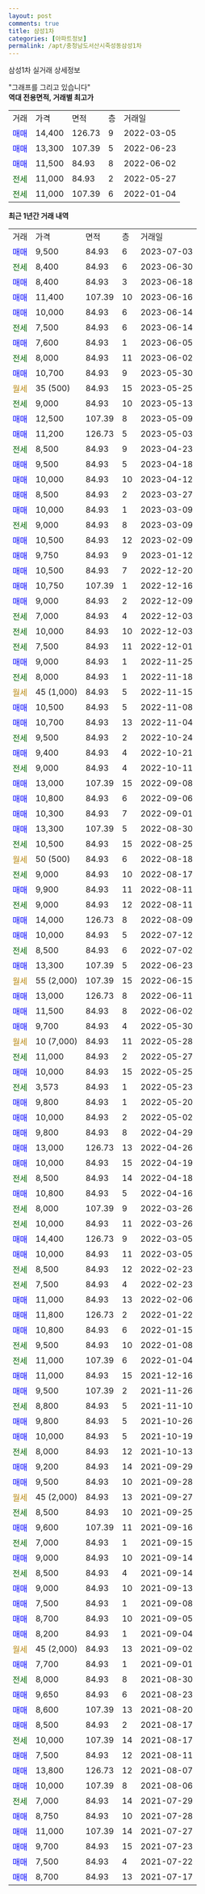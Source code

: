 ```yaml
---
layout: post
comments: true
title: 삼성1차
categories: [아파트정보]
permalink: /apt/충청남도서산시죽성동삼성1차
---
```


삼성1차 실거래 상세정보

<script type="text/javascript">
  google.charts.load('current', {'packages':['line', 'corechart']});
  google.charts.setOnLoadCallback(drawChart);

  function drawChart() {
    var data = new google.visualization.DataTable();
    data.addColumn('date', '거래일');
    data.addColumn('number', "매매");
    data.addColumn('number', "전세");
    data.addColumn('number', "전매");

    data.addRows([[new Date(Date.parse("2023-07-03")), 9500, null, null], [new Date(Date.parse("2023-06-30")), null, 8400, null], [new Date(Date.parse("2023-06-18")), 8400, null, null], [new Date(Date.parse("2023-06-16")), 11400, null, null], [new Date(Date.parse("2023-06-14")), 10000, null, null], [new Date(Date.parse("2023-06-14")), null, 7500, null], [new Date(Date.parse("2023-06-05")), 7600, null, null], [new Date(Date.parse("2023-06-02")), null, 8000, null], [new Date(Date.parse("2023-05-30")), 10700, null, null], [new Date(Date.parse("2023-05-25")), null, null, null], [new Date(Date.parse("2023-05-13")), null, 9000, null], [new Date(Date.parse("2023-05-09")), 12500, null, null], [new Date(Date.parse("2023-05-03")), 11200, null, null], [new Date(Date.parse("2023-04-23")), null, 8500, null], [new Date(Date.parse("2023-04-18")), 9500, null, null], [new Date(Date.parse("2023-04-12")), 10000, null, null], [new Date(Date.parse("2023-03-27")), 8500, null, null], [new Date(Date.parse("2023-03-09")), 10000, null, null], [new Date(Date.parse("2023-03-09")), null, 9000, null], [new Date(Date.parse("2023-02-09")), 10500, null, null], [new Date(Date.parse("2023-01-12")), 9750, null, null], [new Date(Date.parse("2022-12-20")), 10500, null, null], [new Date(Date.parse("2022-12-16")), 10750, null, null], [new Date(Date.parse("2022-12-09")), 9000, null, null], [new Date(Date.parse("2022-12-03")), null, 7000, null], [new Date(Date.parse("2022-12-03")), null, 10000, null], [new Date(Date.parse("2022-12-01")), null, 7500, null], [new Date(Date.parse("2022-11-25")), 9000, null, null], [new Date(Date.parse("2022-11-18")), null, 8000, null], [new Date(Date.parse("2022-11-15")), null, null, null], [new Date(Date.parse("2022-11-08")), 10500, null, null], [new Date(Date.parse("2022-11-04")), 10700, null, null], [new Date(Date.parse("2022-10-24")), null, 9500, null], [new Date(Date.parse("2022-10-21")), 9400, null, null], [new Date(Date.parse("2022-10-11")), null, 9000, null], [new Date(Date.parse("2022-09-08")), 13000, null, null], [new Date(Date.parse("2022-09-06")), 10800, null, null], [new Date(Date.parse("2022-09-01")), 10300, null, null], [new Date(Date.parse("2022-08-30")), 13300, null, null], [new Date(Date.parse("2022-08-25")), null, 10500, null], [new Date(Date.parse("2022-08-18")), null, null, null], [new Date(Date.parse("2022-08-17")), null, 9000, null], [new Date(Date.parse("2022-08-11")), 9900, null, null], [new Date(Date.parse("2022-08-11")), null, 9000, null], [new Date(Date.parse("2022-08-09")), 14000, null, null], [new Date(Date.parse("2022-07-12")), 10000, null, null], [new Date(Date.parse("2022-07-02")), null, 8500, null], [new Date(Date.parse("2022-06-23")), 13300, null, null], [new Date(Date.parse("2022-06-15")), null, null, null], [new Date(Date.parse("2022-06-11")), 13000, null, null], [new Date(Date.parse("2022-06-02")), 11500, null, null], [new Date(Date.parse("2022-05-30")), 9700, null, null], [new Date(Date.parse("2022-05-28")), null, null, null], [new Date(Date.parse("2022-05-27")), null, 11000, null], [new Date(Date.parse("2022-05-25")), 10000, null, null], [new Date(Date.parse("2022-05-23")), null, 3573, null], [new Date(Date.parse("2022-05-20")), 9800, null, null], [new Date(Date.parse("2022-05-02")), 10000, null, null], [new Date(Date.parse("2022-04-29")), 9800, null, null], [new Date(Date.parse("2022-04-26")), 13000, null, null], [new Date(Date.parse("2022-04-19")), 10000, null, null], [new Date(Date.parse("2022-04-18")), null, 8500, null], [new Date(Date.parse("2022-04-16")), 10800, null, null], [new Date(Date.parse("2022-03-26")), null, 8000, null], [new Date(Date.parse("2022-03-26")), null, 10000, null], [new Date(Date.parse("2022-03-05")), 14400, null, null], [new Date(Date.parse("2022-03-05")), 10000, null, null], [new Date(Date.parse("2022-02-23")), null, 8500, null], [new Date(Date.parse("2022-02-23")), null, 7500, null], [new Date(Date.parse("2022-02-06")), 11000, null, null], [new Date(Date.parse("2022-01-22")), 11800, null, null], [new Date(Date.parse("2022-01-15")), 10800, null, null], [new Date(Date.parse("2022-01-08")), null, 9500, null], [new Date(Date.parse("2022-01-04")), null, 11000, null], [new Date(Date.parse("2021-12-16")), 11000, null, null], [new Date(Date.parse("2021-11-26")), 9500, null, null], [new Date(Date.parse("2021-11-10")), null, 8800, null], [new Date(Date.parse("2021-10-26")), 9800, null, null], [new Date(Date.parse("2021-10-19")), 10000, null, null], [new Date(Date.parse("2021-10-13")), null, 8000, null], [new Date(Date.parse("2021-09-29")), 9200, null, null], [new Date(Date.parse("2021-09-28")), 9500, null, null], [new Date(Date.parse("2021-09-27")), null, null, null], [new Date(Date.parse("2021-09-25")), null, 8500, null], [new Date(Date.parse("2021-09-16")), 9600, null, null], [new Date(Date.parse("2021-09-15")), null, 7000, null], [new Date(Date.parse("2021-09-14")), 9000, null, null], [new Date(Date.parse("2021-09-14")), null, 8500, null], [new Date(Date.parse("2021-09-13")), 9000, null, null], [new Date(Date.parse("2021-09-08")), 7500, null, null], [new Date(Date.parse("2021-09-05")), 8700, null, null], [new Date(Date.parse("2021-09-04")), 8200, null, null], [new Date(Date.parse("2021-09-02")), null, null, null], [new Date(Date.parse("2021-09-01")), 7700, null, null], [new Date(Date.parse("2021-08-30")), null, 8000, null], [new Date(Date.parse("2021-08-23")), 9650, null, null], [new Date(Date.parse("2021-08-20")), 8600, null, null], [new Date(Date.parse("2021-08-17")), 8500, null, null], [new Date(Date.parse("2021-08-17")), null, 10000, null], [new Date(Date.parse("2021-08-11")), 7500, null, null], [new Date(Date.parse("2021-08-07")), 13800, null, null], [new Date(Date.parse("2021-08-06")), 10000, null, null], [new Date(Date.parse("2021-07-29")), null, 7000, null], [new Date(Date.parse("2021-07-28")), 8750, null, null], [new Date(Date.parse("2021-07-27")), 11000, null, null], [new Date(Date.parse("2021-07-23")), 9700, null, null], [new Date(Date.parse("2021-07-22")), 7500, null, null], [new Date(Date.parse("2021-07-17")), 8700, null, null]]);

    var options = {
      hAxis: {
        format: 'yyyy/MM/dd'
      },    
      lineWidth: 0,
      pointsVisible: true,    
      title: '최근 1년간 유형별 실거래가 분포',
      legend: { position: 'bottom' }
    };

    var formatter = new google.visualization.NumberFormat({pattern:'###,###'} );
    formatter.format(data, 1);
    formatter.format(data, 2);
    
    setTimeout(function() {
        var chart = new google.visualization.LineChart(document.getElementById('columnchart_material'));
        chart.draw(data, (options));
        document.getElementById('loading').style.display = 'none';
    }, 200);
  }
</script>


<div id="loading" style="z-index:20; display: block; margin-left: 0px">"그래프를 그리고 있습니다"</div>
<div id="columnchart_material" style="width: 95%; margin-left: 0px; display: block"></div>
<!-- contents start -->
<b>역대 전용면적, 거래별 최고가</b>
<table class="sortable">
    <tr>
      <td>거래</td>
      <td>가격</td>
      <td>면적</td>
      <td>층</td>
      <td>거래일</td>
    </tr>
        <tr>
          <td><a style="color: blue">매매</a></td>
          <td>14,400</td>
          <td>126.73</td>
          <td>9</td>
          <td>2022-03-05</td>
        </tr>            <tr>
          <td><a style="color: blue">매매</a></td>
          <td>13,300</td>
          <td>107.39</td>
          <td>5</td>
          <td>2022-06-23</td>
        </tr>            <tr>
          <td><a style="color: blue">매매</a></td>
          <td>11,500</td>
          <td>84.93</td>
          <td>8</td>
          <td>2022-06-02</td>
        </tr>        
        <tr>
              <td><a style="color: darkgreen">전세</a></td>
              <td>11,000</td>
              <td>84.93</td>
              <td>2</td>
              <td>2022-05-27</td>
            </tr>            <tr>
              <td><a style="color: darkgreen">전세</a></td>
              <td>11,000</td>
              <td>107.39</td>
              <td>6</td>
              <td>2022-01-04</td>
            </tr>        
    
</table>

<b>최근 1년간 거래 내역</b>

<table class="sortable">
    <tr>
      <td>거래</td>
      <td>가격</td>
      <td>면적</td>
      <td>층</td>
      <td>거래일</td>
    </tr>
    <tr>
      <td><a style="color: blue">매매</a></td>
      <td>9,500</td>
      <td>84.93</td>
      <td>6</td>
      <td>2023-07-03</td>
    </tr>          <tr>
      <td><a style="color: darkgreen">전세</a></td>
      <td>8,400</td>
      <td>84.93</td>
      <td>6</td>
      <td>2023-06-30</td>
    </tr>          <tr>
      <td><a style="color: blue">매매</a></td>
      <td>8,400</td>
      <td>84.93</td>
      <td>3</td>
      <td>2023-06-18</td>
    </tr>          <tr>
      <td><a style="color: blue">매매</a></td>
      <td>11,400</td>
      <td>107.39</td>
      <td>10</td>
      <td>2023-06-16</td>
    </tr>          <tr>
      <td><a style="color: blue">매매</a></td>
      <td>10,000</td>
      <td>84.93</td>
      <td>6</td>
      <td>2023-06-14</td>
    </tr>          <tr>
      <td><a style="color: darkgreen">전세</a></td>
      <td>7,500</td>
      <td>84.93</td>
      <td>6</td>
      <td>2023-06-14</td>
    </tr>          <tr>
      <td><a style="color: blue">매매</a></td>
      <td>7,600</td>
      <td>84.93</td>
      <td>1</td>
      <td>2023-06-05</td>
    </tr>          <tr>
      <td><a style="color: darkgreen">전세</a></td>
      <td>8,000</td>
      <td>84.93</td>
      <td>11</td>
      <td>2023-06-02</td>
    </tr>          <tr>
      <td><a style="color: blue">매매</a></td>
      <td>10,700</td>
      <td>84.93</td>
      <td>9</td>
      <td>2023-05-30</td>
    </tr>          <tr>
      <td><a style="color: darkgoldenrod">월세</a></td>
      <td>35 (500)</td>
      <td>84.93</td>
      <td>15</td>
      <td>2023-05-25</td>
    </tr>          <tr>
      <td><a style="color: darkgreen">전세</a></td>
      <td>9,000</td>
      <td>84.93</td>
      <td>10</td>
      <td>2023-05-13</td>
    </tr>          <tr>
      <td><a style="color: blue">매매</a></td>
      <td>12,500</td>
      <td>107.39</td>
      <td>8</td>
      <td>2023-05-09</td>
    </tr>          <tr>
      <td><a style="color: blue">매매</a></td>
      <td>11,200</td>
      <td>126.73</td>
      <td>5</td>
      <td>2023-05-03</td>
    </tr>          <tr>
      <td><a style="color: darkgreen">전세</a></td>
      <td>8,500</td>
      <td>84.93</td>
      <td>9</td>
      <td>2023-04-23</td>
    </tr>          <tr>
      <td><a style="color: blue">매매</a></td>
      <td>9,500</td>
      <td>84.93</td>
      <td>5</td>
      <td>2023-04-18</td>
    </tr>          <tr>
      <td><a style="color: blue">매매</a></td>
      <td>10,000</td>
      <td>84.93</td>
      <td>10</td>
      <td>2023-04-12</td>
    </tr>          <tr>
      <td><a style="color: blue">매매</a></td>
      <td>8,500</td>
      <td>84.93</td>
      <td>2</td>
      <td>2023-03-27</td>
    </tr>          <tr>
      <td><a style="color: blue">매매</a></td>
      <td>10,000</td>
      <td>84.93</td>
      <td>1</td>
      <td>2023-03-09</td>
    </tr>          <tr>
      <td><a style="color: darkgreen">전세</a></td>
      <td>9,000</td>
      <td>84.93</td>
      <td>8</td>
      <td>2023-03-09</td>
    </tr>          <tr>
      <td><a style="color: blue">매매</a></td>
      <td>10,500</td>
      <td>84.93</td>
      <td>12</td>
      <td>2023-02-09</td>
    </tr>          <tr>
      <td><a style="color: blue">매매</a></td>
      <td>9,750</td>
      <td>84.93</td>
      <td>9</td>
      <td>2023-01-12</td>
    </tr>          <tr>
      <td><a style="color: blue">매매</a></td>
      <td>10,500</td>
      <td>84.93</td>
      <td>7</td>
      <td>2022-12-20</td>
    </tr>          <tr>
      <td><a style="color: blue">매매</a></td>
      <td>10,750</td>
      <td>107.39</td>
      <td>1</td>
      <td>2022-12-16</td>
    </tr>          <tr>
      <td><a style="color: blue">매매</a></td>
      <td>9,000</td>
      <td>84.93</td>
      <td>2</td>
      <td>2022-12-09</td>
    </tr>          <tr>
      <td><a style="color: darkgreen">전세</a></td>
      <td>7,000</td>
      <td>84.93</td>
      <td>4</td>
      <td>2022-12-03</td>
    </tr>          <tr>
      <td><a style="color: darkgreen">전세</a></td>
      <td>10,000</td>
      <td>84.93</td>
      <td>10</td>
      <td>2022-12-03</td>
    </tr>          <tr>
      <td><a style="color: darkgreen">전세</a></td>
      <td>7,500</td>
      <td>84.93</td>
      <td>11</td>
      <td>2022-12-01</td>
    </tr>          <tr>
      <td><a style="color: blue">매매</a></td>
      <td>9,000</td>
      <td>84.93</td>
      <td>1</td>
      <td>2022-11-25</td>
    </tr>          <tr>
      <td><a style="color: darkgreen">전세</a></td>
      <td>8,000</td>
      <td>84.93</td>
      <td>1</td>
      <td>2022-11-18</td>
    </tr>          <tr>
      <td><a style="color: darkgoldenrod">월세</a></td>
      <td>45 (1,000)</td>
      <td>84.93</td>
      <td>5</td>
      <td>2022-11-15</td>
    </tr>          <tr>
      <td><a style="color: blue">매매</a></td>
      <td>10,500</td>
      <td>84.93</td>
      <td>5</td>
      <td>2022-11-08</td>
    </tr>          <tr>
      <td><a style="color: blue">매매</a></td>
      <td>10,700</td>
      <td>84.93</td>
      <td>13</td>
      <td>2022-11-04</td>
    </tr>          <tr>
      <td><a style="color: darkgreen">전세</a></td>
      <td>9,500</td>
      <td>84.93</td>
      <td>2</td>
      <td>2022-10-24</td>
    </tr>          <tr>
      <td><a style="color: blue">매매</a></td>
      <td>9,400</td>
      <td>84.93</td>
      <td>4</td>
      <td>2022-10-21</td>
    </tr>          <tr>
      <td><a style="color: darkgreen">전세</a></td>
      <td>9,000</td>
      <td>84.93</td>
      <td>4</td>
      <td>2022-10-11</td>
    </tr>          <tr>
      <td><a style="color: blue">매매</a></td>
      <td>13,000</td>
      <td>107.39</td>
      <td>15</td>
      <td>2022-09-08</td>
    </tr>          <tr>
      <td><a style="color: blue">매매</a></td>
      <td>10,800</td>
      <td>84.93</td>
      <td>6</td>
      <td>2022-09-06</td>
    </tr>          <tr>
      <td><a style="color: blue">매매</a></td>
      <td>10,300</td>
      <td>84.93</td>
      <td>7</td>
      <td>2022-09-01</td>
    </tr>          <tr>
      <td><a style="color: blue">매매</a></td>
      <td>13,300</td>
      <td>107.39</td>
      <td>5</td>
      <td>2022-08-30</td>
    </tr>          <tr>
      <td><a style="color: darkgreen">전세</a></td>
      <td>10,500</td>
      <td>84.93</td>
      <td>15</td>
      <td>2022-08-25</td>
    </tr>          <tr>
      <td><a style="color: darkgoldenrod">월세</a></td>
      <td>50 (500)</td>
      <td>84.93</td>
      <td>6</td>
      <td>2022-08-18</td>
    </tr>          <tr>
      <td><a style="color: darkgreen">전세</a></td>
      <td>9,000</td>
      <td>84.93</td>
      <td>10</td>
      <td>2022-08-17</td>
    </tr>          <tr>
      <td><a style="color: blue">매매</a></td>
      <td>9,900</td>
      <td>84.93</td>
      <td>11</td>
      <td>2022-08-11</td>
    </tr>          <tr>
      <td><a style="color: darkgreen">전세</a></td>
      <td>9,000</td>
      <td>84.93</td>
      <td>12</td>
      <td>2022-08-11</td>
    </tr>          <tr>
      <td><a style="color: blue">매매</a></td>
      <td>14,000</td>
      <td>126.73</td>
      <td>8</td>
      <td>2022-08-09</td>
    </tr>          <tr>
      <td><a style="color: blue">매매</a></td>
      <td>10,000</td>
      <td>84.93</td>
      <td>5</td>
      <td>2022-07-12</td>
    </tr>          <tr>
      <td><a style="color: darkgreen">전세</a></td>
      <td>8,500</td>
      <td>84.93</td>
      <td>6</td>
      <td>2022-07-02</td>
    </tr>          <tr>
      <td><a style="color: blue">매매</a></td>
      <td>13,300</td>
      <td>107.39</td>
      <td>5</td>
      <td>2022-06-23</td>
    </tr>          <tr>
      <td><a style="color: darkgoldenrod">월세</a></td>
      <td>55 (2,000)</td>
      <td>107.39</td>
      <td>15</td>
      <td>2022-06-15</td>
    </tr>          <tr>
      <td><a style="color: blue">매매</a></td>
      <td>13,000</td>
      <td>126.73</td>
      <td>8</td>
      <td>2022-06-11</td>
    </tr>          <tr>
      <td><a style="color: blue">매매</a></td>
      <td>11,500</td>
      <td>84.93</td>
      <td>8</td>
      <td>2022-06-02</td>
    </tr>          <tr>
      <td><a style="color: blue">매매</a></td>
      <td>9,700</td>
      <td>84.93</td>
      <td>4</td>
      <td>2022-05-30</td>
    </tr>          <tr>
      <td><a style="color: darkgoldenrod">월세</a></td>
      <td>10 (7,000)</td>
      <td>84.93</td>
      <td>11</td>
      <td>2022-05-28</td>
    </tr>          <tr>
      <td><a style="color: darkgreen">전세</a></td>
      <td>11,000</td>
      <td>84.93</td>
      <td>2</td>
      <td>2022-05-27</td>
    </tr>          <tr>
      <td><a style="color: blue">매매</a></td>
      <td>10,000</td>
      <td>84.93</td>
      <td>15</td>
      <td>2022-05-25</td>
    </tr>          <tr>
      <td><a style="color: darkgreen">전세</a></td>
      <td>3,573</td>
      <td>84.93</td>
      <td>1</td>
      <td>2022-05-23</td>
    </tr>          <tr>
      <td><a style="color: blue">매매</a></td>
      <td>9,800</td>
      <td>84.93</td>
      <td>1</td>
      <td>2022-05-20</td>
    </tr>          <tr>
      <td><a style="color: blue">매매</a></td>
      <td>10,000</td>
      <td>84.93</td>
      <td>2</td>
      <td>2022-05-02</td>
    </tr>          <tr>
      <td><a style="color: blue">매매</a></td>
      <td>9,800</td>
      <td>84.93</td>
      <td>8</td>
      <td>2022-04-29</td>
    </tr>          <tr>
      <td><a style="color: blue">매매</a></td>
      <td>13,000</td>
      <td>126.73</td>
      <td>13</td>
      <td>2022-04-26</td>
    </tr>          <tr>
      <td><a style="color: blue">매매</a></td>
      <td>10,000</td>
      <td>84.93</td>
      <td>15</td>
      <td>2022-04-19</td>
    </tr>          <tr>
      <td><a style="color: darkgreen">전세</a></td>
      <td>8,500</td>
      <td>84.93</td>
      <td>14</td>
      <td>2022-04-18</td>
    </tr>          <tr>
      <td><a style="color: blue">매매</a></td>
      <td>10,800</td>
      <td>84.93</td>
      <td>5</td>
      <td>2022-04-16</td>
    </tr>          <tr>
      <td><a style="color: darkgreen">전세</a></td>
      <td>8,000</td>
      <td>107.39</td>
      <td>9</td>
      <td>2022-03-26</td>
    </tr>          <tr>
      <td><a style="color: darkgreen">전세</a></td>
      <td>10,000</td>
      <td>84.93</td>
      <td>11</td>
      <td>2022-03-26</td>
    </tr>          <tr>
      <td><a style="color: blue">매매</a></td>
      <td>14,400</td>
      <td>126.73</td>
      <td>9</td>
      <td>2022-03-05</td>
    </tr>          <tr>
      <td><a style="color: blue">매매</a></td>
      <td>10,000</td>
      <td>84.93</td>
      <td>11</td>
      <td>2022-03-05</td>
    </tr>          <tr>
      <td><a style="color: darkgreen">전세</a></td>
      <td>8,500</td>
      <td>84.93</td>
      <td>12</td>
      <td>2022-02-23</td>
    </tr>          <tr>
      <td><a style="color: darkgreen">전세</a></td>
      <td>7,500</td>
      <td>84.93</td>
      <td>4</td>
      <td>2022-02-23</td>
    </tr>          <tr>
      <td><a style="color: blue">매매</a></td>
      <td>11,000</td>
      <td>84.93</td>
      <td>13</td>
      <td>2022-02-06</td>
    </tr>          <tr>
      <td><a style="color: blue">매매</a></td>
      <td>11,800</td>
      <td>126.73</td>
      <td>2</td>
      <td>2022-01-22</td>
    </tr>          <tr>
      <td><a style="color: blue">매매</a></td>
      <td>10,800</td>
      <td>84.93</td>
      <td>6</td>
      <td>2022-01-15</td>
    </tr>          <tr>
      <td><a style="color: darkgreen">전세</a></td>
      <td>9,500</td>
      <td>84.93</td>
      <td>10</td>
      <td>2022-01-08</td>
    </tr>          <tr>
      <td><a style="color: darkgreen">전세</a></td>
      <td>11,000</td>
      <td>107.39</td>
      <td>6</td>
      <td>2022-01-04</td>
    </tr>          <tr>
      <td><a style="color: blue">매매</a></td>
      <td>11,000</td>
      <td>84.93</td>
      <td>15</td>
      <td>2021-12-16</td>
    </tr>          <tr>
      <td><a style="color: blue">매매</a></td>
      <td>9,500</td>
      <td>107.39</td>
      <td>2</td>
      <td>2021-11-26</td>
    </tr>          <tr>
      <td><a style="color: darkgreen">전세</a></td>
      <td>8,800</td>
      <td>84.93</td>
      <td>5</td>
      <td>2021-11-10</td>
    </tr>          <tr>
      <td><a style="color: blue">매매</a></td>
      <td>9,800</td>
      <td>84.93</td>
      <td>5</td>
      <td>2021-10-26</td>
    </tr>          <tr>
      <td><a style="color: blue">매매</a></td>
      <td>10,000</td>
      <td>84.93</td>
      <td>5</td>
      <td>2021-10-19</td>
    </tr>          <tr>
      <td><a style="color: darkgreen">전세</a></td>
      <td>8,000</td>
      <td>84.93</td>
      <td>12</td>
      <td>2021-10-13</td>
    </tr>          <tr>
      <td><a style="color: blue">매매</a></td>
      <td>9,200</td>
      <td>84.93</td>
      <td>14</td>
      <td>2021-09-29</td>
    </tr>          <tr>
      <td><a style="color: blue">매매</a></td>
      <td>9,500</td>
      <td>84.93</td>
      <td>10</td>
      <td>2021-09-28</td>
    </tr>          <tr>
      <td><a style="color: darkgoldenrod">월세</a></td>
      <td>45 (2,000)</td>
      <td>84.93</td>
      <td>13</td>
      <td>2021-09-27</td>
    </tr>          <tr>
      <td><a style="color: darkgreen">전세</a></td>
      <td>8,500</td>
      <td>84.93</td>
      <td>10</td>
      <td>2021-09-25</td>
    </tr>          <tr>
      <td><a style="color: blue">매매</a></td>
      <td>9,600</td>
      <td>107.39</td>
      <td>11</td>
      <td>2021-09-16</td>
    </tr>          <tr>
      <td><a style="color: darkgreen">전세</a></td>
      <td>7,000</td>
      <td>84.93</td>
      <td>1</td>
      <td>2021-09-15</td>
    </tr>          <tr>
      <td><a style="color: blue">매매</a></td>
      <td>9,000</td>
      <td>84.93</td>
      <td>10</td>
      <td>2021-09-14</td>
    </tr>          <tr>
      <td><a style="color: darkgreen">전세</a></td>
      <td>8,500</td>
      <td>84.93</td>
      <td>4</td>
      <td>2021-09-14</td>
    </tr>          <tr>
      <td><a style="color: blue">매매</a></td>
      <td>9,000</td>
      <td>84.93</td>
      <td>10</td>
      <td>2021-09-13</td>
    </tr>          <tr>
      <td><a style="color: blue">매매</a></td>
      <td>7,500</td>
      <td>84.93</td>
      <td>1</td>
      <td>2021-09-08</td>
    </tr>          <tr>
      <td><a style="color: blue">매매</a></td>
      <td>8,700</td>
      <td>84.93</td>
      <td>10</td>
      <td>2021-09-05</td>
    </tr>          <tr>
      <td><a style="color: blue">매매</a></td>
      <td>8,200</td>
      <td>84.93</td>
      <td>1</td>
      <td>2021-09-04</td>
    </tr>          <tr>
      <td><a style="color: darkgoldenrod">월세</a></td>
      <td>45 (2,000)</td>
      <td>84.93</td>
      <td>13</td>
      <td>2021-09-02</td>
    </tr>          <tr>
      <td><a style="color: blue">매매</a></td>
      <td>7,700</td>
      <td>84.93</td>
      <td>1</td>
      <td>2021-09-01</td>
    </tr>          <tr>
      <td><a style="color: darkgreen">전세</a></td>
      <td>8,000</td>
      <td>84.93</td>
      <td>8</td>
      <td>2021-08-30</td>
    </tr>          <tr>
      <td><a style="color: blue">매매</a></td>
      <td>9,650</td>
      <td>84.93</td>
      <td>6</td>
      <td>2021-08-23</td>
    </tr>          <tr>
      <td><a style="color: blue">매매</a></td>
      <td>8,600</td>
      <td>107.39</td>
      <td>13</td>
      <td>2021-08-20</td>
    </tr>          <tr>
      <td><a style="color: blue">매매</a></td>
      <td>8,500</td>
      <td>84.93</td>
      <td>2</td>
      <td>2021-08-17</td>
    </tr>          <tr>
      <td><a style="color: darkgreen">전세</a></td>
      <td>10,000</td>
      <td>107.39</td>
      <td>14</td>
      <td>2021-08-17</td>
    </tr>          <tr>
      <td><a style="color: blue">매매</a></td>
      <td>7,500</td>
      <td>84.93</td>
      <td>12</td>
      <td>2021-08-11</td>
    </tr>          <tr>
      <td><a style="color: blue">매매</a></td>
      <td>13,800</td>
      <td>126.73</td>
      <td>12</td>
      <td>2021-08-07</td>
    </tr>          <tr>
      <td><a style="color: blue">매매</a></td>
      <td>10,000</td>
      <td>107.39</td>
      <td>8</td>
      <td>2021-08-06</td>
    </tr>          <tr>
      <td><a style="color: darkgreen">전세</a></td>
      <td>7,000</td>
      <td>84.93</td>
      <td>14</td>
      <td>2021-07-29</td>
    </tr>          <tr>
      <td><a style="color: blue">매매</a></td>
      <td>8,750</td>
      <td>84.93</td>
      <td>10</td>
      <td>2021-07-28</td>
    </tr>          <tr>
      <td><a style="color: blue">매매</a></td>
      <td>11,000</td>
      <td>107.39</td>
      <td>14</td>
      <td>2021-07-27</td>
    </tr>          <tr>
      <td><a style="color: blue">매매</a></td>
      <td>9,700</td>
      <td>84.93</td>
      <td>15</td>
      <td>2021-07-23</td>
    </tr>          <tr>
      <td><a style="color: blue">매매</a></td>
      <td>7,500</td>
      <td>84.93</td>
      <td>4</td>
      <td>2021-07-22</td>
    </tr>          <tr>
      <td><a style="color: blue">매매</a></td>
      <td>8,700</td>
      <td>84.93</td>
      <td>13</td>
      <td>2021-07-17</td>
    </tr>      </table>
<!-- contents end -->    

